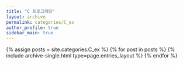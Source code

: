 ```yaml
---
title: "C 프로그래밍"
layout: archive
permalink: categories/C_ex
author_profile: true
sidebar_main: true
---
```



{% assign posts = site.categories.C_ex %}
{% for post in posts %} {% include archive-single.html type=page.entries_layout %} {% endfor %}
